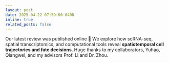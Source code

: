 ```yaml
---
layout: post
date: 2025-04-22 07:59:00-0400
inline: true
related_posts: false
---
```


Our latest review was published online :tada: We explore how scRNA-seq, spatial transcriptomics, and computational tools reveal **spatiotemporal cell trajectories and fate decisions**. Huge thanks to my collaborators, Yuhao, Qiangwei, and my advisors Prof. Li and Dr. Zhou.


